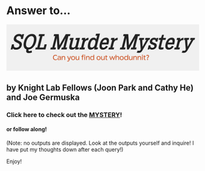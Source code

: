 # Answer to...
![Title](image-20220823-135919.png)
##  by Knight Lab Fellows (Joon Park and Cathy He) and Joe Germuska

### Click here to check out the [MYSTERY]("https://mystery.knightlab.com/")!
#### or follow along!
(Note: no outputs are displayed. Look at the outputs yourself and inquire! I have put my thoughts down after each query!)

Enjoy!

